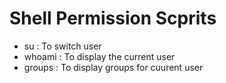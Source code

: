# Shell Permission Scprits
- su : To switch user
 - whoami : To display the current user
- groups : To display groups for cuurent user
